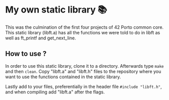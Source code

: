 # My own static library 📚
This was the culmination of the first four projects of 42 Porto common core. This static library (libft.a) has all the functions we were told to do in libft as well as ft_printf and get_next_line.

## How to use ?
In order to use this static library, clone it to a directory. Afterwards type ``make`` and then ``clean``.
Copy "libft.a" and "libft.h" files to the repository where you want to use the functions contained in the static library.

Lastly add to your files, preferentially in the header file ``#include "libft.h"``, and when compiling add "libft.a" after the flags.   
